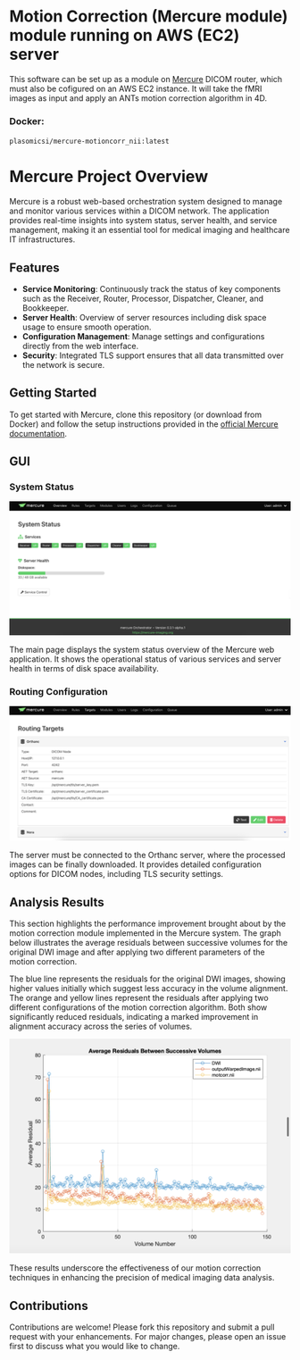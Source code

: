 # Motion Correction (Mercure module) module running on AWS (EC2) server
This software can be set up as a module on [Mercure](https://mercure-imaging.org/docs/#) DICOM router, which must also be cofigured on an AWS EC2 instance. It will take the fMRI images as input and apply an ANTs motion correction algorithm in 4D. 

### Docker:
``plasomicsi/mercure-motioncorr_nii:latest``

# Mercure Project Overview

Mercure is a robust web-based orchestration system designed to manage and monitor various services within a DICOM network. The application provides real-time insights into system status, server health, and service management, making it an essential tool for medical imaging and healthcare IT infrastructures.

## Features

- **Service Monitoring**: Continuously track the status of key components such as the Receiver, Router, Processor, Dispatcher, Cleaner, and Bookkeeper.
- **Server Health**: Overview of server resources including disk space usage to ensure smooth operation.
- **Configuration Management**: Manage settings and configurations directly from the web interface.
- **Security**: Integrated TLS support ensures that all data transmitted over the network is secure.

## Getting Started

To get started with Mercure, clone this repository (or download from Docker) and follow the setup instructions provided in the [official Mercure documentation](https://mercure-imaging.org/docs/#).

## GUI

### System Status

![System Status](imgs/status.png)

The main page displays the system status overview of the Mercure web application. It shows the operational status of various services and server health in terms of disk space availability.

### Routing Configuration

![Routing Configuration](imgs/routing.png)

The server must be connected to the Orthanc server, where the processed images can be finally downloaded. It provides detailed configuration options for DICOM nodes, including TLS security settings.

## Analysis Results

This section highlights the performance improvement brought about by the motion correction module implemented in the Mercure system. The graph below illustrates the average residuals between successive volumes for the original DWI image and after applying two different parameters of the motion correction.

The blue line represents the residuals for the original DWI images, showing higher values initially which suggest less accuracy in the volume alignment. The orange and yellow lines represent the residuals after applying two different configurations of the motion correction algorithm. Both show significantly reduced residuals, indicating a marked improvement in alignment accuracy across the series of volumes.

![Residuals Analysis](imgs/residuals.png)

These results underscore the effectiveness of our motion correction techniques in enhancing the precision of medical imaging data analysis.


## Contributions

Contributions are welcome! Please fork this repository and submit a pull request with your enhancements. For major changes, please open an issue first to discuss what you would like to change.
